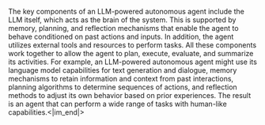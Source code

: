 The key components of an LLM-powered autonomous agent include the LLM itself, which acts as the brain of the system. This is supported by memory, planning, and reflection mechanisms that enable the agent to behave conditioned on past actions and inputs. In addition, the agent utilizes external tools and resources to perform tasks. All these components work together to allow the agent to plan, execute, evaluate, and summarize its activities. For example, an LLM-powered autonomous agent might use its language model capabilities for text generation and dialogue, memory mechanisms to retain information and context from past interactions, planning algorithms to determine sequences of actions, and reflection methods to adjust its own behavior based on prior experiences. The result is an agent that can perform a wide range of tasks with human-like capabilities.<|im_end|>